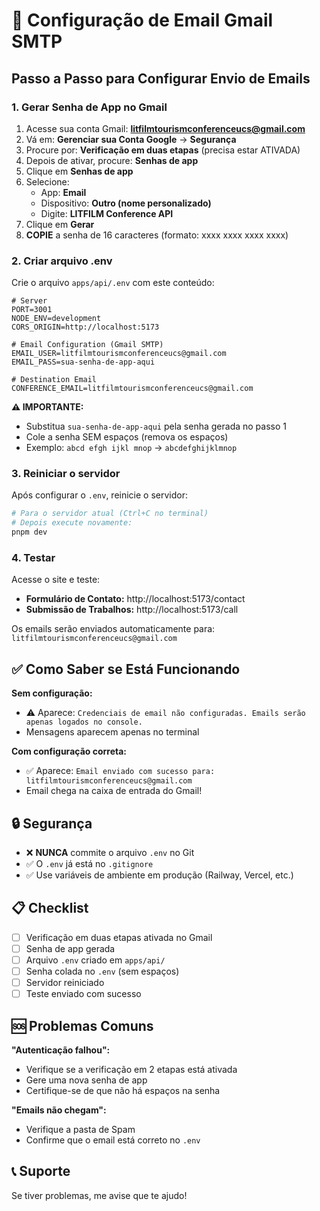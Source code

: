 # 📧 Configuração de Email Gmail SMTP

## Passo a Passo para Configurar Envio de Emails

### 1. Gerar Senha de App no Gmail

1. Acesse sua conta Gmail: **litfilmtourismconferenceucs@gmail.com**
2. Vá em: **Gerenciar sua Conta Google** → **Segurança**
3. Procure por: **Verificação em duas etapas** (precisa estar ATIVADA)
4. Depois de ativar, procure: **Senhas de app**
5. Clique em **Senhas de app**
6. Selecione:
   - App: **Email**
   - Dispositivo: **Outro (nome personalizado)**
   - Digite: **LITFILM Conference API**
7. Clique em **Gerar**
8. **COPIE** a senha de 16 caracteres (formato: xxxx xxxx xxxx xxxx)

### 2. Criar arquivo .env

Crie o arquivo `apps/api/.env` com este conteúdo:

```env
# Server
PORT=3001
NODE_ENV=development
CORS_ORIGIN=http://localhost:5173

# Email Configuration (Gmail SMTP)
EMAIL_USER=litfilmtourismconferenceucs@gmail.com
EMAIL_PASS=sua-senha-de-app-aqui

# Destination Email
CONFERENCE_EMAIL=litfilmtourismconferenceucs@gmail.com
```

**⚠️ IMPORTANTE:**

- Substitua `sua-senha-de-app-aqui` pela senha gerada no passo 1
- Cole a senha SEM espaços (remova os espaços)
- Exemplo: `abcd efgh ijkl mnop` → `abcdefghijklmnop`

### 3. Reiniciar o servidor

Após configurar o `.env`, reinicie o servidor:

```bash
# Para o servidor atual (Ctrl+C no terminal)
# Depois execute novamente:
pnpm dev
```

### 4. Testar

Acesse o site e teste:

- **Formulário de Contato:** http://localhost:5173/contact
- **Submissão de Trabalhos:** http://localhost:5173/call

Os emails serão enviados automaticamente para: `litfilmtourismconferenceucs@gmail.com`

## ✅ Como Saber se Está Funcionando

**Sem configuração:**

- ⚠️ Aparece: `Credenciais de email não configuradas. Emails serão apenas logados no console.`
- Mensagens aparecem apenas no terminal

**Com configuração correta:**

- ✅ Aparece: `Email enviado com sucesso para: litfilmtourismconferenceucs@gmail.com`
- Email chega na caixa de entrada do Gmail!

## 🔒 Segurança

- ❌ **NUNCA** commite o arquivo `.env` no Git
- ✅ O `.env` já está no `.gitignore`
- ✅ Use variáveis de ambiente em produção (Railway, Vercel, etc.)

## 📋 Checklist

- [ ] Verificação em duas etapas ativada no Gmail
- [ ] Senha de app gerada
- [ ] Arquivo `.env` criado em `apps/api/`
- [ ] Senha colada no `.env` (sem espaços)
- [ ] Servidor reiniciado
- [ ] Teste enviado com sucesso

## 🆘 Problemas Comuns

**"Autenticação falhou":**

- Verifique se a verificação em 2 etapas está ativada
- Gere uma nova senha de app
- Certifique-se de que não há espaços na senha

**"Emails não chegam":**

- Verifique a pasta de Spam
- Confirme que o email está correto no `.env`

## 📞 Suporte

Se tiver problemas, me avise que te ajudo!

